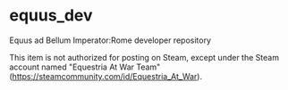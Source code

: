 # equus_dev

Equus ad Bellum Imperator:Rome developer repository

This item is not authorized for posting on Steam, except under the Steam account named "Equestria At War Team" (https://steamcommunity.com/id/Equestria_At_War).
